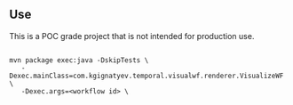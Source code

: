 Use
---

This is a POC grade project that is not intended for production use.
 

```shell

mvn package exec:java -DskipTests \
   -Dexec.mainClass=com.kgignatyev.temporal.visualwf.renderer.VisualizeWF  \
   -Dexec.args=<workflow id> \
```
